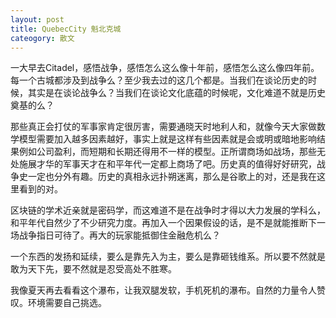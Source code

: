 ```yaml
---
layout: post
title: QuebecCity 魁北克城
cateogory: 散文
---
```


一大早去Citadel，感悟战争，感悟怎么这么像十年前，感悟怎么这么像四年前。每一个古城都涉及到战争么？至少我去过的这几个都是。当我们在谈论历史的时候，其实是在谈论战争么？当我们在谈论文化底蕴的时候呢，文化难道不就是历史奠基的么？

那些真正会打仗的军事家肯定很厉害，需要通晓天时地利人和，就像今天大家做数学模型需要加入越多因素越好，事实上就是这样有些因素就是会或明或暗地影响结果例如公司盈利，而短期和长期还得用不一样的模型。正所谓商场如战场，那些无处施展才华的军事天才在和平年代一定都上商场了吧。历史真的值得好好研究，战争史一定也分外有趣。历史的真相永远扑朔迷离，那么是谷歌上的对，还是我在这里看到的对。

区块链的学术近亲就是密码学，而这难道不是在战争时才得以大力发展的学科么，和平年代自然少了不少研究力度。再加入一个因果假设的话，是不是就能推断下一场战争指日可待了。再大的玩家能抵御住金融危机么？

一个东西的发扬和延续，要么是靠先入为主，要么是靠砸钱维系。所以要不然就是敢为天下先，要不然就是忍受高处不胜寒。

我像夏天再去看看这个瀑布，让我双腿发软，手机死机的瀑布。自然的力量令人赞叹。环境需要自己挑选。





